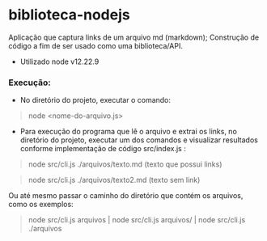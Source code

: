 # biblioteca-nodejs
Aplicação que captura links de um arquivo md (markdown); Construção de código a fim de ser usado como uma biblioteca/API.

* Utilizado node v12.22.9

### **Execução:**

* No diretório do projeto, executar o comando:
> node <nome-do-arquivo.js>
* Para execução do programa que lê o arquivo e extrai os links, no diretório do projeto, executar um dos comandos e visualizar resultados conforme implementação de código src/index.js :
> node src/cli.js ./arquivos/texto.md (texto que possui links)

> node src/cli.js ./arquivos/texto2.md (texto sem link)

Ou até mesmo passar o caminho do diretório que contém os arquivos, como os exemplos:
> node src/cli.js arquivos | node src/cli.js arquivos/ | node src/cli.js ./arquivos

